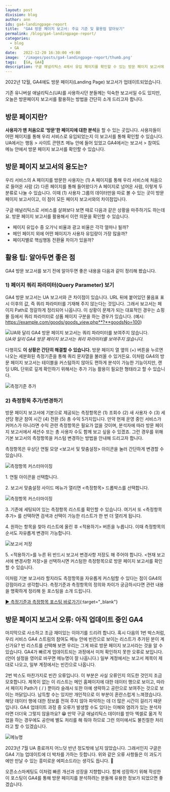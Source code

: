 ```yaml
---
layout: post
division: blog
author: ann
ids: ga4-landingpage-report
title:  "GA4 방문 페이지 보고서: 주요 기준 및 활용법 알아보기"
permalink: /blog/ga4-landingpage-report/
categories:
  - blog
  - GA
date:   2022-12-20 16:30:00 +9:00
image:  '/images/posts/ga4-landingpage-report/thumb.png'
tags:   [GA, GA4]
description: 구글 애널리틱스 4에서 유입 페이지를 확인할 수 있는 방문 페이지 보고서에 대해서 소개합니다.
---
```


2022년 12월, GA4에도 방문 페이지(Landing Page) 보고서가 업데이트되었습니다.

기존 유니버설 애널리틱스(UA)를 사용하시던 분들께는 익숙한 보고서일 수도 있지만, 오늘은 방문페이지 보고서를 활용하는 방법을 간단히 소개 드리고자 합니다.

## 방문 페이지란?

**사용자가 맨 처음으로 ‘방문’한 페이지에 대한 분석**을 할 수 있는 곳입니다. 사용자들이 어떤 페이지를 통해 우리 서비스로 유입되었는지 이 보고서를 통해 확인할 수 있습니다.
UA에서는 행동 > 사이트 콘텐츠 메뉴 안에 들어 있었고 GA4에서는 보고서 > 참여도 메뉴 안에서 방문 페이지 보고서를 확인할 수 있습니다.

## 방문 페이지 보고서의 용도는?

우리 서비스의 A 페이지를 방문한 사용자는 (1) A 페이지를 통해 우리 서비스에 처음으로 들어온 사람 (2) 다른 페이지를 통해 들어왔다가 A 페이지로 넘어온 사람, 이렇게 두 분류로 나눌 수 있습니다. 이때 (1) 사용자 그룹의 데이터만을 따로 볼 수 있는 곳이 방문 페이지 보고서이고, 이 점이 모든 페이지 보고서와의 차이점입니다.  

구글 애널리틱스로 서비스를 살펴보다 보면 때로 다음과 같은 상황을 마주하기도 하는데요. 방문 페이지 보고서를 활용해서 이런 의문을 확인할 수 있습니다.

- 페이지 유입수 중 오가닉 비율과 광고 비율은 각각 얼마나 될까?
- 메인 페이지 외에 어떤 페이지가 사용자 유입량이 가장 많을까?
- 페이지별로 핵심행동 전환율 차이가 있을까?

## 활용 팁: 알아두면 좋은 점

GA4 방문 보고서를 보기 전에 알아두면 좋은 내용을 다음과 같이 정리해 봤습니다.

### 1) 페이지 쿼리 파라미터(Query Parameter) 보기

GA4 방문 보고서는 UA 보고서와 큰 차이점이 있습니다. URL 뒤에 붙어있던 물음표 표시 이후의 값, 즉 쿼리 파라미터를 기재해 주지 않는다는 것입니다. 그래서 보고서는 페이지 Path로 정갈하게 정리되어 나옵니다. 이 상황이 문제가 되는 대표적인 경우는 쇼핑몰 등에서 쿼리 파라미터로 상품 페이지 구분을 하는 경우가 있습니다. (예시: https://example.com/goods/goods_view.php**?**goodsNo=100)

<div class="gallery-box">
  <div class="gallery">
    <img src="/images/posts/ga4-landingpage-report/01.png" alt="UA와 달리 GA4 방문 페이지 보고서는 쿼리 파라미터를 보여주지 않습니다.">
  </div>
  <em>UA와 달리 GA4 방문 페이지 보고서는 쿼리 파라미터를 보여주지 않습니다.</em>
</div>

다행히도 **이 상황은 간단히 해결할 수 있습니다.** 방문 페이지 열 옆의 (+) 버튼을 누르면 나오는 세분화된 측정기준을 통해 쿼리 문자열을 불러올 수 있거든요. 이처럼 GA4의 방문 페이지 보고서는 테이블을 커스텀하지 않아도 편하게 분석이 가능한 기능이지만, 랜딩 URL 단위로 깊게 확인하기 위해서는 추가 기능 활용이 필요한 형태라고 할 수 있습니다.

![측정기준 추가](/images/posts/ga4-landingpage-report/02.png)

### 2) 측정항목 추가/변경하기

방문 페이지 보고서에 기본으로 제공되는 측정항목은 (1) 조회수 (2) 새 사용자 수 (3) 세션당 평균 참여 시간 (4) 전환 (5) 총 수익 5가지입니다. 만약 현재 운영 중인 서비스가 커머스가 아니라면 수익 관련 측정항목은 필요가 없을 것이며, 분석자에 따라 방문 페이지 보고서에서 세션수 또는 총 사용자 수도 함께 보고 싶을 수 있겠죠. 그런 경우를 위해 기본 보고서의 측정항목을 커스텀 변경하는 방법을 안내해 드리고자 합니다.

측정항목은 우상단 연필 모양 \<보고서 및 맞춤설정\> 아이콘을 눌러 간단하게 변경할 수 있습니다.

![측정항목 커스터마이징](/images/posts/ga4-landingpage-report/03.png)

1\. 연필 아이콘을 선택합니다.

2\. 보고서 맞춤설정 사이드 메뉴가 열리면 \<측정항목\> 드롭박스를 선택합니다.

![측정항목 커스터마이징](/images/posts/ga4-landingpage-report/04.png)

3\. 기존에 세팅되어 있는 측정항목 리스트를 확인할 수 있습니다. 여기서 또 \<측정항목 추가\> 를 선택하면 검색과 선택이 가능한 리스트가 한 번 더 열리게 됩니다.

4\. 원하는 항목을 찾아 리스트에 올린 후 \<적용하기\> 버튼을 누릅니다. 이때 측정항목의 순서도 자유롭게 변경이 가능합니다.

![보고서 저장](/images/posts/ga4-landingpage-report/05.png)

5\. \<적용하기\>를 누른 뒤 반드시 보고서 변경사항 저장도 해 주어야 합니다. \<현재 보고서에 변경사항 저장\>을 선택하시면 커스텀한 측정항목으로 방문 페이지 보고서를 확인할 수 있습니다.

이처럼 기본 보고서라 할지라도 측정항목을 자유롭게 커스텀할 수 있다는 점이 GA4의 강점이라고 생각합니다. 측정기준과 측정항목의 정의와 차이가 궁금하시다면 관련 내용을 명확하게 정리해 둔 포스팅을 소개 드립니다.

[▶ 측정기준과 측정항목 포스팅 바로가기](https://osoma.kr/blog/ga4-dimension-metrics/){:target="_blank"}

## 방문 페이지 보고서 오류: 아직 업데이트 중인 GA4

마지막으로 사소하고 조금 재미있는 이야기를 드리려 합니다. 혹시 다음의 1번 박스처럼, 우리 서비스 GA4 스트림의 참여도 메뉴 안에 빈칸으로 보이는 리스트가 추가된 분이 계신가요? 빈 리스트를 선택해 보면 우리는 그게 바로 방문 페이지 보고서라는 것을 알 수 있습니다. GA4가 빠르게 업데이트되는 과정에서 미처 확인하지 못한 오류로 보입니다.(언어 설정을 영어로 바꾸면 메뉴명이 잘 나옵니다.) 일부 계정에서는 보고서 제목이 제대로 나오고, 일부 계정에서는 빈칸으로 나옵니다.

2번 박스도 마찬가지로 빈칸 오류입니다. 이 부분은 사실 오류인지 의도한 것인지 조금 모호합니다. 제목이 없는 이 리스트는 메인 홈페이지에 대한 데이터 행으로 보이고, 따라서 페이지 Path가 ( / ) 뿐이라 슬래시 또한 아예 생략하고 공란으로 보여주는 것으로 보이는 까닭입니다. 납득할 수는 있지만 개인적으로 이 부분이 혼란스럽게 느껴졌습니다. 해당 데이터 행에 대한 정보를 전혀 주지 않아 파악하는 데 더 많은 시간이 걸리기 때문입니다. GA4 업데이트 과정 중 오류가 발생할 수도 있다는 이해와 염려가 있는 분석자라면 더더욱 그렇지 않을까요? 😁 만약 구글 애널리틱스 데이터를 받아 엑셀로 옮겨 작업을 하는 경우에도 공란에 별도 처리를 해 줘야 하므로 그런 의미에서도 불친절한 처리라고 할 수 있겠습니다.

![메뉴명](/images/posts/ga4-landingpage-report/06.png)

2023년 7월 UA 종료까지 어느덧 반년 정도밖에 남지 않았습니다. 그래서인지 구글은 GA4 기능 업데이트에 더 박차를 가하는 듯합니다. 위와 같은 오류 사항들은 이 과도기에만 만날 수 있는 흥미로운 에피소드라는 생각도 듭니다. 🙂

오픈소스마케팅도 이처럼 빠른 개선과 성장을 지향합니다. 함께 성장하기 위해 작성한 이 포스팅이 GA4를 통해 방문 페이지를 분석하려는 분들께 유용한 정보가 되었으면 좋겠습니다.
